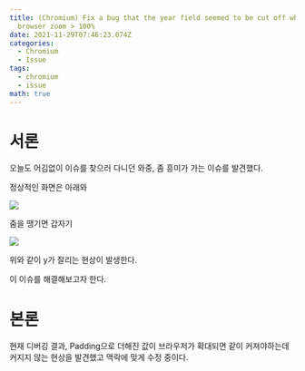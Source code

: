 ```yaml
---
title: (Chromium) Fix a bug that the year field seemed to be cut off when
  browser zoom > 100%
date: 2021-11-29T07:46:23.074Z
categories:
  - Chromium
  - Issue
tags:
  - chromium
  - issue
math: true
---
```

# 서론

오늘도 어김없이 이슈를 찾으러 다니던 와중, 좀 흥미가 가는 이슈를 발견했다.

정상적인 화면은 아래와 

![](https://00f74ba44bbeab67337c8b1a474e9d4c764fbe08f5-apidata.googleusercontent.com/download/storage/v1/b/monorail-prod.appspot.com/o/16%2Fattachments%2Fe0d415e6-8f4a-4499-b14d-64383e1dbd8d?jk=AFshE3Wqk2SAYeFLn4cDWDa-iBQoahSpQMRObVJkU6YyrUJFNyhkI3-afpB78HPwBi-LKNod1acDPyd3SmXscDrbTM839Z-WkagC8xeLPzWvgRbyELMzlGcZKzPndHBRSOfaQTn0o4zIsKHkCKH9F9UvzAW8FGStTXDYTcXaiZxMD-_Wvbwolq2i-7Zaj4zCv89sRZ3KKbQiiagECL_wv7aZBLBuOQ9E8mtgd4UtTMCED3gUlnedvGMocj0MQTd0By56PFKqNDutPHZ0WSUERIl6vAlXYfW32QHCvqKsMPCbEfIRMERzDX6fAurEi7x9CzMh0-GRO-oof425MkISZscUMmJSaUH6h8RlLT4XP-V0MFaebtvWeMm2Sn6_M7eYnWFhPcSnY-eRs_A-195YyaZFndBTNTZGZeEJ_1rEygCVYkv51dt2y7kER460iYvOdOAWqxZ-14PWsGctJcNffOqCnhiHDD1s-ZMqNDEiOIY5qmGcSLN93_0XTb22Tu2Pi-48wx9kTWI8qLAvHN-igq6XTPj6tuEvcQ3Y64dxrUFvxLlb5d7QPbPFyXWnsXkaZZ2N6Ldq4b8wbMnP14z0GjPv7j65HU5qZFhabdBXurHUPs8hnbgRAMvgbwh4MdeV_3PI5dktJPtON7IolP2Dt6fKuhEmJHnVToBlBaxG8kvTGhtJAoH07yjisHSuvTFdCaQc8NuyzdSRlpESoCXTFPX1Fy1WUGu7crgaVblmqyPMva8-b5Rx1XR0AgnbYkdbtO_pxyej_Wrb_s-ZtFtZ54eXB3hmaA9khp9E7QoHJFMt956xJvFA_NaZ7tjxKBZygMTFN6ztYbSqdjrOlIKIzwam8WpUFXYOg00rIpJltBGr6q3skl75GuqivL37KJUV0ZtbfxtnwRpXL-rHcdjnk4SUz7zVs7ryzyXzNPr3kZNYiEOlRHsgppQqKdxvskSm3MymwxV3a2VKJ0mpmvS6LQ3_FrnLx9pXHn5UE3EMYPDRRZEFO5I1c7LHQfH9z9X6i8x79-gSMQwKjsZ3BDRMeCqsnDftS6T6JUrk2WolrmiAzTX8Jo7Xpc7tFkmUmOetB6QeUAdfTJlt0BTaDpnfahwmQMuP-fDZrbvo424POPQBi6CfqS7ZqyXM4OusckiTdRuz2Nf_pFiA5nFxsk2Skdhp3LIzlBfJqBJEFVi4zmISGds3aI4VqCXTWfAliyDlf0E2tAWrL-Y0mhdEjuPieUV3dQFrl_IyDT9-09oxJGo_Kmg1wIFkgu-MC0n8Fh6TZH-yUgPE7GR2bcepMTdtsoyHrNmfuWePw_1xKlOwr1u3joJNcVlbr_jh6sYwijV9eDfmPP2bcWdnKejW4IIl1km6BE_rCVet_oSRpW9ttDHyW6eEq3r8KYL2I1kV2fuhyQF9GQ474-Dy906rc6bWF7nQC_gedUN7cMZx-yko54x3xsSZFV7sdGjQt3CSmwtsU0hyJ3dA5qrjBPDJY3ivdAUNQJJhxGmp6qkmKdr51Dn8RRy7lXRpcV4yDCIev-Jv8fezRvkyr_5leKsTSwElk-DtqTQhyE6SIzx45P32uYBV-vOhto94OLDQNqIRHC84ossGjWOzTXO98sw7v4N-iRKfJMh_ljzZO-7f9y4hgf70H2v_JmspT0nw2kGVkOtjMKYRBfGN1OtRetHWwUKqNiDqcaR4)

줌을 땡기면 갑자기

![](https://bugs.chromium.org/p/chromium/issues/attachment?aid=410184&signed_aid=hWSnXxybJAxPxY3DtuUI8Q==&inline=1&thumb=1)

위와 같이 y가 잘리는 현상이 발생한다.



이 이슈를 해결해보고자 한다.



# 본론

현재 디버깅 결과, Padding으로 더해진 값이 브라우저가 확대되면 같이 커져야하는데 커지지 않는 현상을 발견했고 맥락에 맞게 수정 중이다.